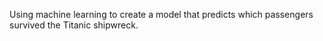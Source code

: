 Using machine learning to create a model that
predicts which passengers survived the Titanic shipwreck. 

